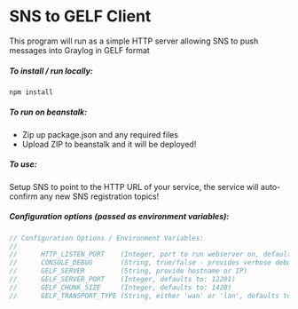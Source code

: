 SNS to GELF Client
================

This program will run as a simple HTTP server allowing SNS to push messages into Graylog in GELF format

##### To install / run locally:

```bash
npm install
```

##### To run on beanstalk:
- Zip up package.json and any required files
- Upload ZIP to beanstalk and it will be deployed!

##### To use:
Setup SNS to point to the HTTP URL of your service, the service will auto-confirm any new SNS registration topics!

##### Configuration options (passed as environment variables):

```javascript
// Configuration Options / Environment Variables:
//
//      HTTP_LISTEN_PORT    (Integer, port to run webserver on, defaults to 9000)
//      CONSOLE_DEBUG       (String, true/false - provides verbose debugging)
//      GELF_SERVER         (String, provide hostname or IP)
//      GELF_SERVER_PORT    (Integer, defaults to: 12201)
//      GELF_CHUNK_SIZE     (Integer, defaults to: 1420)
//      GELF_TRANSPORT_TYPE (String, either 'wan' or 'lan', defaults to 'wan')
```